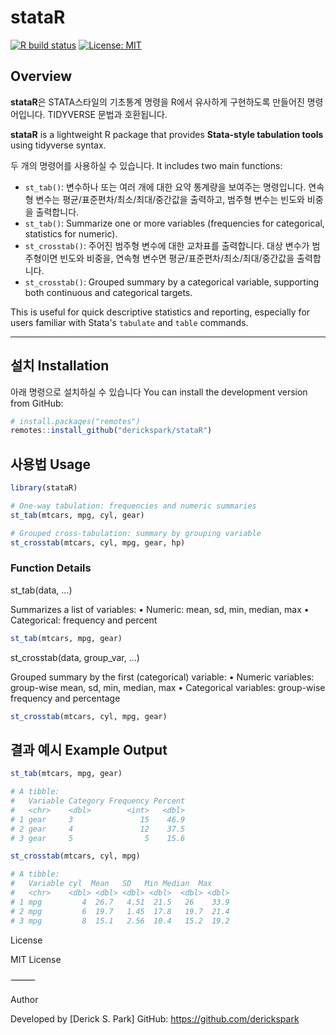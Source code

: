 # stataR

[![R build status](https://github.com/yourusername/stataR/workflows/R-CMD-check/badge.svg)](https://github.com/yourusername/stataR/actions)
[![License: MIT](https://img.shields.io/badge/License-MIT-yellow.svg)](LICENSE)

## Overview

**stataR**은 STATA스타일의 기초통계 명령을 R에서 유사하게 구현하도록 만들어진 명령어입니다. TIDYVERSE 문법과 호환됩니다.

**stataR** is a lightweight R package that provides **Stata-style tabulation tools** using tidyverse syntax.  

두 개의 명령어를 사용하실 수 있습니다. 
It includes two main functions:

- `st_tab()`: 변수하나 또는 여러 개에 대한 요약 통계량을 보여주는 명령입니다. 연속형 변수는 평균/표준편차/최소/최대/중간값을 출력하고, 범주형 변수는 빈도와 비중을 출력합니다.
- `st_tab()`: Summarize one or more variables (frequencies for categorical, statistics for numeric).
- `st_crosstab()`: 주어진 범주형 변수에 대한 교차표를 출력합니다. 대상 변수가 범주형이면 빈도와 비중을, 연속형 변수면 평균/표준편차/최소/최대/중간값을 출력합니다. 
- `st_crosstab()`: Grouped summary by a categorical variable, supporting both continuous and categorical targets.

This is useful for quick descriptive statistics and reporting, especially for users familiar with Stata's `tabulate` and `table` commands.

---

## 설치 Installation
아래 명령으로 설치하실 수 있습니다 
You can install the development version from GitHub:

```r
# install.packages("remotes")
remotes::install_github("derickspark/stataR")
```

## 사용법 Usage

```r
library(stataR)

# One-way tabulation: frequencies and numeric summaries
st_tab(mtcars, mpg, cyl, gear)

# Grouped cross-tabulation: summary by grouping variable
st_crosstab(mtcars, cyl, mpg, gear, hp)
```

### Function Details

st_tab(data, ...)

Summarizes a list of variables:
	•	Numeric: mean, sd, min, median, max
	•	Categorical: frequency and percent

```r
st_tab(mtcars, mpg, gear)
```

st_crosstab(data, group_var, ...)

Grouped summary by the first (categorical) variable:
	•	Numeric variables: group-wise mean, sd, min, median, max
	•	Categorical variables: group-wise frequency and percentage

```r
st_crosstab(mtcars, cyl, mpg, gear)
```


## 결과 예시 Example Output

```r
st_tab(mtcars, mpg, gear)

# A tibble:
#   Variable Category Frequency Percent
#   <chr>    <dbl>        <int>   <dbl>
# 1 gear     3               15    46.9
# 2 gear     4               12    37.5
# 3 gear     5                5    15.6
```

```r
st_crosstab(mtcars, cyl, mpg)

# A tibble:
#   Variable cyl  Mean   SD   Min Median  Max
#   <chr>    <dbl> <dbl> <dbl> <dbl>  <dbl> <dbl>
# 1 mpg         4  26.7   4.51  21.5   26    33.9
# 2 mpg         6  19.7   1.45  17.8   19.7  21.4
# 3 mpg         8  15.1   2.56  10.4   15.2  19.2
```

License

MIT License 

⸻

Author

Developed by [Derick S. Park]
GitHub: https://github.com/derickspark

